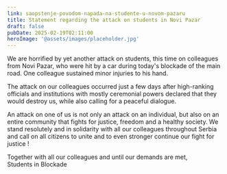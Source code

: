 ```yaml
---
link: saopstenje-povodom-napada-na-studente-u-novom-pazaru
title: Statement regarding the attack on students in Novi Pazar
draft: false
pubDate: 2025-02-19T02:11:00
heroImage: '@assets/images/placeholder.jpg'
---
```

We are horrified by yet another attack on students, this time on colleagues from Novi Pazar, who were hit by a car during today's blockade of the main road. One colleague sustained minor injuries to his hand.

The attack on our colleagues occurred just a few days after high-ranking officials and institutions with mostly ceremonial powers declared that they would destroy us, while also calling for a peaceful dialogue.

An attack on one of us is not only an attack on an individual, but also on an entire community that fights for justice, freedom and a healthy society. We stand resolutely and in solidarity with all our colleagues throughout Serbia and call on all citizens to unite and to even stronger continue our fight for justice !

Together with all our colleagues and until our demands are met,  
Students in Blockade